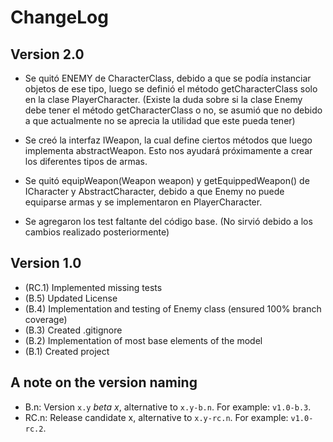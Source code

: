 ChangeLog
=========

Version 2.0
-----------

- Se quitó ENEMY de CharacterClass, debido a que se podía instanciar objetos de ese tipo,
  luego se definió el método getCharacterClass solo en la clase PlayerCharacter.
  (Existe la duda sobre si la clase Enemy debe tener el método getCharacterClass o no,
  se asumió que no debido a que actualmente no se aprecia la utilidad que este pueda tener)
  
- Se creó la interfaz IWeapon, la cual define ciertos métodos que luego implementa
  abstractWeapon. Esto nos ayudará próximamente a crear los diferentes tipos de armas.
  
- Se quitó equipWeapon(Weapon weapon) y getEquippedWeapon() de ICharacter
  y AbstractCharacter, debido a que Enemy no puede equiparse armas y se
  implementaron en PlayerCharacter.
  
- Se agregaron los test faltante del código base.
  (No sirvió debido a los cambios realizado posteriormente)

Version 1.0
-----------
- (RC.1) Implemented missing tests
- (B.5) Updated License
- (B.4) Implementation and testing of Enemy class (ensured 100% branch coverage)
- (B.3) Created .gitignore
- (B.2) Implementation of most base elements of the model
- (B.1) Created project

A note on the version naming
----------------------------
- B.n: Version ``x.y`` _beta x_, alternative to ``x.y-b.n``.
  For example: ``v1.0-b.3``.
- RC.n: Release candidate x, alternative to ``x.y-rc.n``.
  For example: ``v1.0-rc.2``.